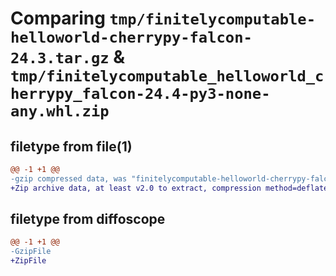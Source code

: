 # Comparing `tmp/finitelycomputable-helloworld-cherrypy-falcon-24.3.tar.gz` & `tmp/finitelycomputable_helloworld_cherrypy_falcon-24.4-py3-none-any.whl.zip`

## filetype from file(1)

```diff
@@ -1 +1 @@
-gzip compressed data, was "finitelycomputable-helloworld-cherrypy-falcon-24.3.tar", last modified: Mon Apr  1 03:33:11 2024, max compression
+Zip archive data, at least v2.0 to extract, compression method=deflate
```

## filetype from diffoscope

```diff
@@ -1 +1 @@
-GzipFile
+ZipFile
```

